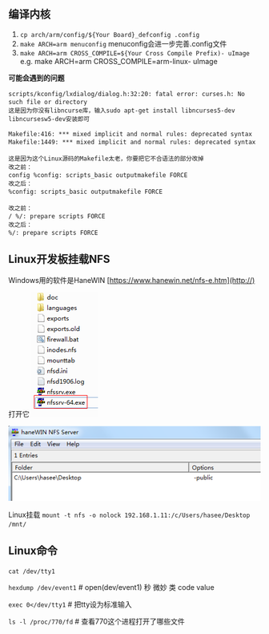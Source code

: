 ## 编译内核
1. `cp arch/arm/config/${Your Board}_defconfig .config`
2. `make ARCH=arm menuconfig` 
menuconfig会进一步完善.config文件
3. `make ARCH=arm CROSS_COMPILE=${Your Cross Compile Prefix)- uImage `
e.g. make ARCH=arm CROSS_COMPILE=arm-linux- uImage

**可能会遇到的问题**
```
scripts/kconfig/lxdialog/dialog.h:32:20: fatal error: curses.h: No such file or directory
这是因为你没有libncurse库，输入sudo apt-get install libncurses5-dev libncursesw5-dev安装即可
```
```
Makefile:416: *** mixed implicit and normal rules: deprecated syntax
Makefile:1449: *** mixed implicit and normal rules: deprecated syntax

这是因为这个Linux源码的Makefile太老，你要把它不合语法的部分改掉
改之前：
config %config: scripts_basic outputmakefile FORCE
改之后：
%config: scripts_basic outputmakefile FORCE

改之前：
/ %/: prepare scripts FORCE
改之后：
%/: prepare scripts FORCE
```

## Linux开发板挂载NFS
Windows用的软件是HaneWIN
[https://www.hanewin.net/nfs-e.htm](http://)

打开它
![HaneWIN.png](./HaneWIN.png)

![HaneWIN2.png](./HaneWIN2.png)

Linux挂载
`mount -t nfs -o nolock 192.168.1.11:/c/Users/hasee/Desktop /mnt/`

## Linux命令
`cat /dev/tty1`

`hexdump /dev/event1`         # open(dev/event1)  秒 微妙 类 code value

`exec 0</dev/tty1`            # 把tty设为标准输入

`ls -l /proc/770/fd`          # 查看770这个进程打开了哪些文件






